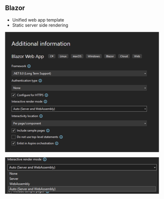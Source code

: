 
## Blazor

* Unified web app template
* Static server side rendering

![New Blazor Project](new_blazor_project.png)

![Interactivity mode](interactivity_mode.png)
